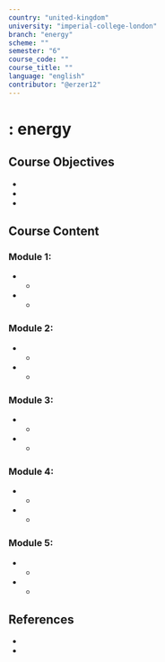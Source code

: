 ```yaml
---
country: "united-kingdom"
university: "imperial-college-london"
branch: "energy"
scheme: ""
semester: "6"
course_code: ""
course_title: ""
language: "english"
contributor: "@erzer12"
---
```

# : energy

## Course Objectives
* 
* 
* 

## Course Content
### Module 1: 
* 
  - 
* 
  - 

### Module 2: 
* 
  - 
* 
  - 

### Module 3: 
* 
  - 
* 
  - 

### Module 4: 
* 
  - 
* 
  - 

### Module 5: 
* 
  - 
* 
  - 

## References
* 
* 
